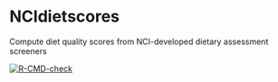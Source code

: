 # NCIdietscores
Compute diet quality scores from NCI-developed dietary assessment screeners


[![R-CMD-check](https://github.com/cmainov/NCIdietscores/actions/workflows/R-CMD-check.yaml/badge.svg)](https://github.com/cmainov/NCIdietscores/actions/workflows/R-CMD-check.yaml)
  
